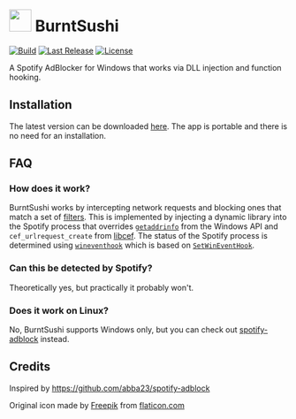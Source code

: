 # <img src="https://github.com/OpenByteDev/burnt-sushi/blob/master/icon.png" height="40px" /> BurntSushi 

[![Build](https://github.com/OpenByteDev/burnt-sushi/actions/workflows/build.yml/badge.svg)](https://github.com/OpenByteDev/burnt-sushi/actions/workflows/build.yml) [![Last Release](https://img.shields.io/github/v/release/OpenByteDev/burnt-sushi?include_prereleases)](https://github.com/OpenByteDev/burnt-sushi/releases/latest/) [![License](https://img.shields.io/github/license/OpenByteDev/burnt-sushi)](https://github.com/OpenByteDev/burnt-sushi/blob/master/LICENSE)

A Spotify AdBlocker for Windows that works via DLL injection and function hooking.

## Installation
The latest version can be downloaded [here](https://github.com/OpenByteDev/burnt-sushi/releases/tag/0.1.1). The app is portable and there is no need for an installation.

## FAQ
### How does it work?
BurntSushi works by intercepting network requests and blocking ones that match a set of [filters](https://github.com/OpenByteDev/burnt-sushi/blob/master/filter.toml). This is implemented by injecting a dynamic library into the Spotify process that overrides [`getaddrinfo`](https://docs.microsoft.com/en-us/windows/win32/api/ws2tcpip/nf-ws2tcpip-getaddrinfo) from the Windows API and `cef_urlrequest_create` from [libcef](https://github.com/chromiumembedded/cef).
The status of the Spotify process is determined using [`wineventhook`](https://github.com/OpenByteDev/wineventhook-rs) which is based on [`SetWinEventHook`](https://docs.microsoft.com/en-us/windows/win32/api/winuser/nf-winuser-setwineventhook).

### Can this be detected by Spotify?
Theoretically yes, but practically it probably won't.

### Does it work on Linux?
No, BurntSushi supports Windows only, but you can check out [spotify-adblock](https://github.com/abba23/spotify-adblock) instead.

## Credits
Inspired by https://github.com/abba23/spotify-adblock

Original icon made by [Freepik](https://www.freepik.com/) from [flaticon.com](https://www.flaticon.com/)
